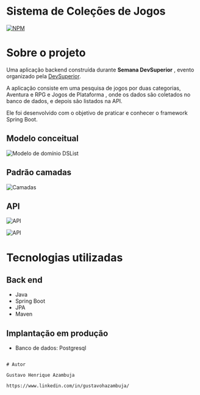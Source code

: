 
# Sistema de Coleções de Jogos
[![NPM](https://img.shields.io/npm/l/react)](https://github.com/devsuperior/sds1-wmazoni/blob/master/LICENSE) 

# Sobre o projeto

Uma aplicação backend construída durante **Semana DevSuperior** , evento organizado pela [DevSuperior](https://devsuperior.com "Site da DevSuperior").

A aplicação consiste em uma pesquisa de jogos por duas categorias, Aventura e RPG e Jogos de Plataforma , onde os dados são coletados no banco de dados, e depois são listados na API.

Ele foi desenvolvido com o objetivo de praticar e conhecer o framework Spring Boot.

## Modelo conceitual
![Modelo de domínio DSList](https://github.com/gustavoHazambuja/Images/blob/main/dslistProjeto/UML.png)

## Padrão camadas
![Camadas](https://github.com/gustavoHazambuja/Images/blob/main/dslistProjeto/Camadas.png)

## API
![API](https://github.com/gustavoHazambuja/Images/blob/main/dslistProjeto/Game.png)

![API](https://github.com/gustavoHazambuja/Images/blob/main/dslistProjeto/GamesList.png)

# Tecnologias utilizadas
## Back end
- Java
- Spring Boot
- JPA
- Maven
  
## Implantação em produção
- Banco de dados: Postgresql

```

# Autor

Gustavo Henrique Azambuja

https://www.linkedin.com/in/gustavohazambuja/

